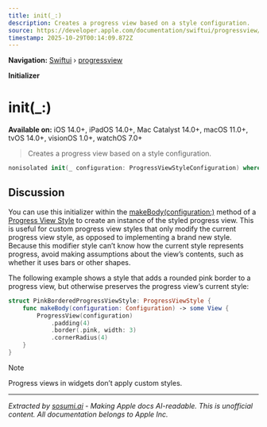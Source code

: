 ```yaml
---
title: init(_:)
description: Creates a progress view based on a style configuration.
source: https://developer.apple.com/documentation/swiftui/progressview/init(_:)
timestamp: 2025-10-29T00:14:09.872Z
---
```


**Navigation:** [Swiftui](/documentation/swiftui) › [progressview](/documentation/swiftui/progressview)

**Initializer**

# init(_:)

**Available on:** iOS 14.0+, iPadOS 14.0+, Mac Catalyst 14.0+, macOS 11.0+, tvOS 14.0+, visionOS 1.0+, watchOS 7.0+

> Creates a progress view based on a style configuration.

```swift
nonisolated init(_ configuration: ProgressViewStyleConfiguration) where Label == ProgressViewStyleConfiguration.Label, CurrentValueLabel == ProgressViewStyleConfiguration.CurrentValueLabel
```

## Discussion

You can use this initializer within the [makeBody(configuration:)](/documentation/swiftui/progressviewstyle/makebody(configuration:)) method of a [Progress View Style](/documentation/swiftui/progressviewstyle) to create an instance of the styled progress view. This is useful for custom progress view styles that only modify the current progress view style, as opposed to implementing a brand new style. Because this modifier style can’t know how the current style represents progress, avoid making assumptions about the view’s contents, such as whether it uses bars or other shapes.

The following example shows a style that adds a rounded pink border to a progress view, but otherwise preserves the progress view’s current style:

```swift
struct PinkBorderedProgressViewStyle: ProgressViewStyle {
    func makeBody(configuration: Configuration) -> some View {
        ProgressView(configuration)
            .padding(4)
            .border(.pink, width: 3)
            .cornerRadius(4)
    }
}
```



> [!NOTE]
> Progress views in widgets don’t apply custom styles.

---

*Extracted by [sosumi.ai](https://sosumi.ai) - Making Apple docs AI-readable.*
*This is unofficial content. All documentation belongs to Apple Inc.*
